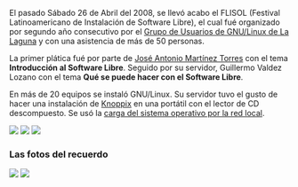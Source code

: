 
El pasado Sábado 26 de Abril del 2008, se llevó acabo el FLISOL (Festival Latinoamericano de Instalación de Software Libre), el cual fué organizado por segundo año consecutivo por el [Grupo de Usuarios de GNU/Linux de La Laguna](http://www.gulag.org.mx) y con una asistencia de más de 50 personas.

La primer plática fué por parte de [José Antonio Martínez Torres](http://www.antoniomtz.org/) con el tema **Introducción al Software Libre**. Seguido por su servidor, Guillermo Valdez Lozano con el tema **Qué se puede hacer con el Software Libre**.

En más de 20 equipos se instaló GNU/Linux. Su servidor tuvo el gusto de hacer una instalación de [Knoppix](http://www.knoppix.net/) en una portátil con el lector de CD descompuesto. Se usó la [carga del sistema operativo por la red local](http://www.knoppix.net/wiki/KNOPPIX_Terminal_Server).

<a href="gulag-flisol-2008/dsc04719.jpg"><img class="img-responsive" src="gulag-flisol-2008/dsc04719-small.jpg"></a> <a href="gulag-flisol-2008/dsc04721.jpg"><img class="img-responsive" src="gulag-flisol-2008/dsc04721-small.jpg"></a> <a href="gulag-flisol-2008/dsc04722.jpg"><img class="img-responsive" src="gulag-flisol-2008/dsc04722-small.jpg"></a>

### Las fotos del recuerdo

<a href="gulag-flisol-2008/gndx_01.jpg"><img class="img-responsive" src="gulag-flisol-2008/gndx_01-small.jpg"></a> <a href="gulag-flisol-2008/la-caida-de-rive.jpg"><img class="img-responsive" src="gulag-flisol-2008/la-caida-de-rive-small.jpg"></a>
